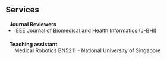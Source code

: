 ## Services



<h4 style="margin:0 10px 0;">Journal Reviewers</h4>

<ul style="margin:0 0 20px;">  
  <li><a href="[https://www.springer.com/journal/11263](https://ieeexplore.ieee.org/xpl/RecentIssue.jsp?punumber=6221020)"><autocolor>IEEE Journal of Biomedical and Health Informatics (J-BHI)</autocolor></a></li>
</ul>

<h4 style="margin:0 10px 0;">Teaching assistant</h4>
<ul style="margin:0 0 20px;">  
  <autocolor>Medical Robotics BN5211 - National University of Singapore</autocolor>
</ul>

